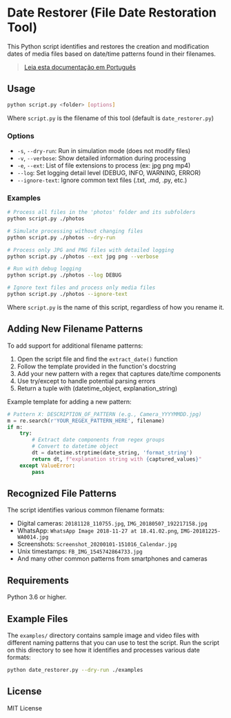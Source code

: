 # Date Restorer (File Date Restoration Tool)

This Python script identifies and restores the creation and modification dates of media files based on date/time patterns found in their filenames.

> [Leia esta documentação em Português](README.pt.md)

## Usage

```bash
python script.py <folder> [options]
```

Where `script.py` is the filename of this tool (default is `date_restorer.py`)

### Options

- `-s`, `--dry-run`: Run in simulation mode (does not modify files)
- `-v`, `--verbose`: Show detailed information during processing
- `-e`, `--ext`: List of file extensions to process (ex: jpg png mp4)
- `--log`: Set logging detail level (DEBUG, INFO, WARNING, ERROR)
- `--ignore-text`: Ignore common text files (.txt, .md, .py, etc.)

### Examples

```bash
# Process all files in the 'photos' folder and its subfolders
python script.py ./photos

# Simulate processing without changing files
python script.py ./photos --dry-run

# Process only JPG and PNG files with detailed logging
python script.py ./photos --ext jpg png --verbose

# Run with debug logging
python script.py ./photos --log DEBUG

# Ignore text files and process only media files
python script.py ./photos --ignore-text
```

Where `script.py` is the name of this script, regardless of how you rename it.

## Adding New Filename Patterns

To add support for additional filename patterns:

1. Open the script file and find the `extract_date()` function
2. Follow the template provided in the function's docstring
3. Add your new pattern with a regex that captures date/time components
4. Use try/except to handle potential parsing errors
5. Return a tuple with (datetime_object, explanation_string)

Example template for adding a new pattern:

```python
# Pattern X: DESCRIPTION_OF_PATTERN (e.g., Camera_YYYYMMDD.jpg)
m = re.search(r'YOUR_REGEX_PATTERN_HERE', filename)
if m:
    try:
        # Extract date components from regex groups
        # Convert to datetime object
        dt = datetime.strptime(date_string, 'format_string')
        return dt, f"explanation string with {captured_values}"
    except ValueError:
        pass
```

## Recognized File Patterns

The script identifies various common filename formats:

- Digital cameras: `20181128_110755.jpg`, `IMG_20180507_192217158.jpg`
- WhatsApp: `WhatsApp Image 2018-11-27 at 18.41.02.png`, `IMG-20181225-WA0014.jpg`
- Screenshots: `Screenshot_20200101-151016_Calendar.jpg`
- Unix timestamps: `FB_IMG_1545742864733.jpg`
- And many other common patterns from smartphones and cameras

## Requirements

Python 3.6 or higher.

## Example Files

The `examples/` directory contains sample image and video files with different naming patterns that you can use to test the script. Run the script on this directory to see how it identifies and processes various date formats:

```bash
python date_restorer.py --dry-run ./examples
```

## License

MIT License
